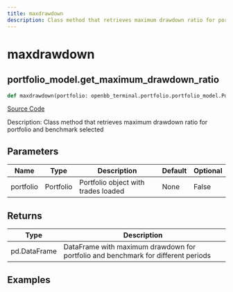 ```yaml
---
title: maxdrawdown
description: Class method that retrieves maximum drawdown ratio for portfolio and benchmark selected
---
```

# maxdrawdown

## portfolio_model.get_maximum_drawdown_ratio

```python
def maxdrawdown(portfolio: openbb_terminal.portfolio.portfolio_model.PortfolioModel) -> DataFrame:
```
[Source Code](https://github.com/OpenBB-finance/OpenBBTerminal/tree/main/openbb_terminal/portfolio/portfolio_model.py#L1059)

Description: Class method that retrieves maximum drawdown ratio for portfolio and benchmark selected

## Parameters

| Name | Type | Description | Default | Optional |
| ---- | ---- | ----------- | ------- | -------- |
| portfolio | Portfolio | Portfolio object with trades loaded | None | False |

## Returns

| Type | Description |
| ---- | ----------- |
| pd.DataFrame | DataFrame with maximum drawdown for portfolio and benchmark for different periods |

## Examples

